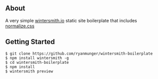 ## About

A very simple [wintersmith.io](https://github.com/jnordberg/wintersmith) static site boilerplate that includes [normalize.css](http://necolas.github.io/normalize.css/)

## Getting Started

    $ git clone https://github.com/ryanmunger/wintersmith-boilerplate
    $ npm install wintersmith -g
    $ cd wintersmith-boilerplate
    $ npm install
    $ wintersmith preview
